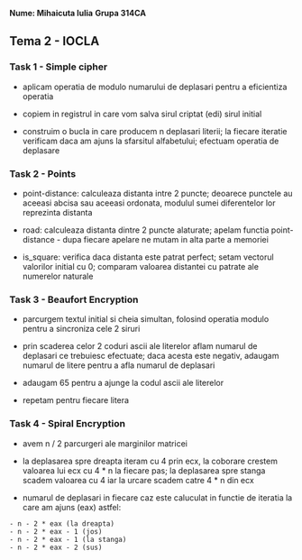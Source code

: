 **Nume: Mihaicuta Iulia**
**Grupa 314CA**

## Tema 2 - IOCLA

### Task 1 - Simple cipher

* aplicam operatia de modulo numarului de deplasari pentru a
    eficientiza operatia

* copiem in registrul in care vom salva sirul criptat (edi)
    sirul initial

* construim o bucla in care producem n deplasari literii; la
    fiecare iteratie verificam daca am ajuns la sfarsitul
    alfabetului; efectuam operatia de deplasare



### Task 2 - Points

* point-distance: calculeaza distanta intre 2 puncte;
    deoarece punctele au aceeasi abcisa sau aceeasi ordonata,
    modulul sumei diferentelor lor reprezinta distanta

* road: calculeaza distanta dintre 2 puncte alaturate; apelam
    functia point-distance - dupa fiecare apelare ne mutam
    in alta parte a memoriei

* is_square: verifica daca distanta este patrat perfect; setam
    vectorul valorilor initial cu 0; comparam valoarea
    distantei cu patrate ale numerelor naturale


### Task 3 - Beaufort Encryption

* parcurgem textul initial si cheia simultan, folosind operatia
    modulo pentru a sincroniza cele 2 siruri

* prin scaderea celor 2 coduri ascii ale literelor aflam numarul
    de deplasari ce trebuiesc efectuate; daca acesta este negativ,
    adaugam numarul de litere pentru a afla numarul de deplasari

* adaugam 65 pentru a ajunge la codul ascii ale literelor

* repetam pentru fiecare litera

### Task 4 - Spiral Encryption

* avem n / 2 parcurgeri ale marginilor matricei

* la deplasarea spre dreapta iteram cu 4 prin ecx, la coborare
    crestem valoarea lui ecx cu 4 * n la fiecare pas; la
    deplasarea spre stanga scadem valoarea cu 4 iar la urcare
    scadem catre 4 * n din ecx

* numarul de deplasari in fiecare caz este caluculat in functie de
    iteratia la care am ajuns (eax) astfel:
```
- n - 2 * eax (la dreapta)
- n - 2 * eax - 1 (jos)
- n - 2 * eax - 1 (la stanga)
- n - 2 * eax - 2 (sus)
```